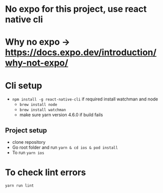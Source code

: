 # No expo for this project, use react native cli

# Why no expo -> https://docs.expo.dev/introduction/why-not-expo/

# Cli setup

- `npm install -g react-native-cli`
  if required install watchman and node
  - `brew install node`
  - `brew install watchman`
  - make sure yarn version 4.6.0 if build fails


## Project setup

- clone repository
- Go root folder and run `yarn & cd ios & pod install`
- To run `yarn ios`

# To check lint errors

`yarn run lint`